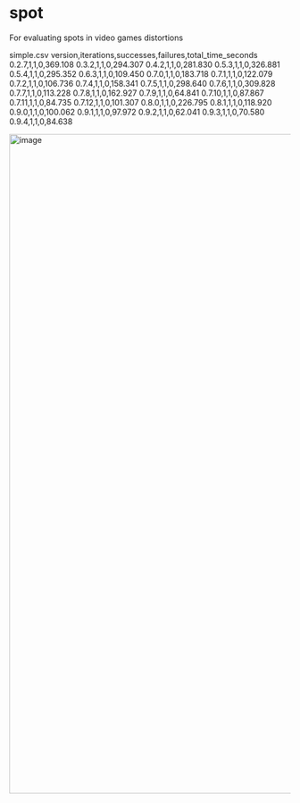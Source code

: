 # spot
For evaluating spots in video games distortions

simple.csv
version,iterations,successes,failures,total_time_seconds
0.2.7,1,1,0,369.108
0.3.2,1,1,0,294.307
0.4.2,1,1,0,281.830
0.5.3,1,1,0,326.881
0.5.4,1,1,0,295.352
0.6.3,1,1,0,109.450
0.7.0,1,1,0,183.718
0.7.1,1,1,0,122.079
0.7.2,1,1,0,106.736
0.7.4,1,1,0,158.341
0.7.5,1,1,0,298.640
0.7.6,1,1,0,309.828
0.7.7,1,1,0,113.228
0.7.8,1,1,0,162.927
0.7.9,1,1,0,64.841
0.7.10,1,1,0,87.867
0.7.11,1,1,0,84.735
0.7.12,1,1,0,101.307
0.8.0,1,1,0,226.795
0.8.1,1,1,0,118.920
0.9.0,1,1,0,100.062
0.9.1,1,1,0,97.972
0.9.2,1,1,0,62.041
0.9.3,1,1,0,70.580
0.9.4,1,1,0,84.638

<img width="2379" height="1180" alt="image" src="https://github.com/user-attachments/assets/32212b56-45aa-4236-b4ae-0a825855a0c2" />
